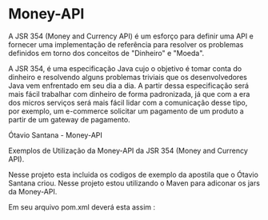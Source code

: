 # Money-API

A JSR 354 (Money and Currency API) é um esforço para definir uma API e fornecer uma implementação de referência
para resolver os problemas definidos em torno dos conceitos de "Dinheiro" e "Moeda".

A JSR 354, é uma especificação Java cujo o objetivo é tomar conta do dinheiro e resolvendo alguns problemas triviais que
os desenvolvedores Java vem enfrentado em seu dia a dia. A partir dessa especificação será mais fácil trabalhar com
dinheiro de forma padronizada, já que com a era dos micros serviços será mais fácil lidar com a comunicação desse tipo,
por exemplo, um e-commerce solicitar um pagamento de um produto a partir de um gateway de pagamento.

Ótavio Santana - Money-API 

Exemplos de Utilização da Money-API da JSR 354 (Money and Currency API).

Nesse projeto esta incluida os codigos de exemplo da apostila que o Ótavio Santana criou. 
Nesse projeto estou utilizando o Maven para adiconar os jars da Money-API.

Em seu arquivo pom.xml deverá esta assim :




